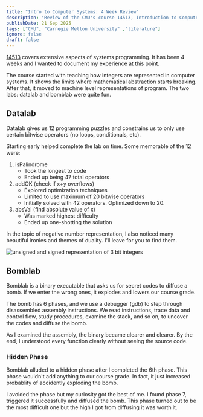 ```yaml
---
title: "Intro to Computer Systems: 4 Week Review"
description: "Review of the CMU's course 14513, Introduction to Computer Systems, after taking it for 4 weeks. Talks about datalab and bomblab."
publishDate: 21 Sep 2025
tags: ["CMU", "Carnegie Mellon University" ,"literature"]
ignore: false
draft: false
---
```


[14513](https://www.cs.cmu.edu/~213/schedule.html) covers extensive aspects of systems programming. It has been 4 weeks and I wanted to document my experience at this point.

The course started with teaching how integers are represented in computer systems. It shows the limits where mathematical abstraction starts breaking. After that, it moved to machine level representations of program. The two labs: datalab and bomblab were quite fun.

## Datalab
Datalab gives us 12 programming puzzles and constrains us to only use certain bitwise operators (no loops, conditionals, etc).

Starting early helped complete the lab on time. Some memorable of the 12 were:
1. isPalindrome
	  - Took the longest to code
    - Ended up being 47 total operators
2. addOK (check if x+y overflows)
    - Explored optimization techniques
    - Limited to use maximum of 20 bitwise operators
    - Initially solved with 42 operators. Optimized down to 20.
3. absVal (find absolute value of x)
    - Was marked highest difficulty
    - Ended up one-shotting the solution

In the topic of negative number representation, I also noticed many beautiful ironies and themes of duality. I'll leave for you to find them.

![unsigned and signed representation of 3 bit integers](@/assets/cmu_4_week_recap.png)


## Bomblab
Bomblab is a binary executable that asks us for secret codes to diffuse a bomb. If we enter the wrong ones, it explodes and lowers our course grade.

The bomb has 6 phases, and we use a debugger (gdb) to step through disassembled assembly instructions. We read instructions, trace data and control flow, study procedures, examine the stack, and so on, to uncover the codes and diffuse the bomb.

As I examined the assembly, the binary became clearer and clearer. By the end, I understood every function clearly without seeing the source code.

### Hidden Phase
Bomblab alluded to a hidden phase after I completed the 6th phase. This phase wouldn't add anything to our course grade. In fact, it just increased probablity of accidently exploding the bomb.

I avoided the phase but my curiosity got the best of me. I found phase 7, triggered it successfully and diffused the bomb. This phase turned out to be the most difficult one but the high I got from diffusing it was worth it.
